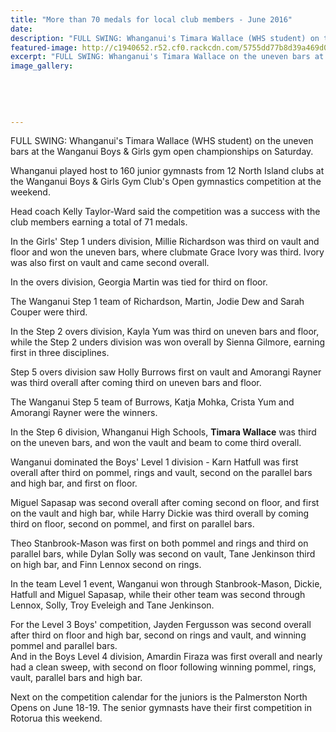 ```yaml
---
title: "More than 70 medals for local club members - June 2016"
date: 
description: "FULL SWING: Whanganui's Timara Wallace (WHS student) on the uneven bars at the Wanganui Boys & Girls gym open championships on Saturday, Wanganui Chronicle article on 3/6/16..."
featured-image: http://c1940652.r52.cf0.rackcdn.com/5755dd77b8d39a469d002355/Gymnastics-Timara-Wallace-BG-gym-open-champs-on-4.6.16.jpg
excerpt: "FULL SWING: Whanganui's Timara Wallace on the uneven bars at the Wanganui Boys & Girls gym open championships on Saturday."
image_gallery:
    
    
    
    
    
---
```


<p><span>FULL SWING: Whanganui's Timara Wallace (WHS student) on the uneven bars at the Wanganui Boys &amp; Girls gym open championships on Saturday.</span></p>
<p>Whanganui played host to 160 junior gymnasts from 12 North Island clubs at the Wanganui Boys &amp; Girls Gym Club's Open gymnastics competition at the weekend.</p>
<p>Head coach Kelly Taylor-Ward said the competition was a success with the club members earning a total of 71 medals.</p>
<p>In the Girls' Step 1 unders division, Millie Richardson was third on vault and floor and won the uneven bars, where clubmate Grace Ivory was third. Ivory was also first on vault and came second overall.</p>
<p>In the overs division, Georgia Martin was tied for third on floor.</p>
<p>The Wanganui Step 1 team of Richardson, Martin, Jodie Dew and Sarah Couper were third.</p>
<p>In the Step 2 overs division, Kayla Yum was third on uneven bars and floor, while the Step 2 unders division was won overall by Sienna Gilmore, earning first in three disciplines.</p>
<p>Step 5 overs division saw Holly Burrows first on vault and Amorangi Rayner was third overall after coming third on uneven bars and floor.</p>
<p>The Wanganui Step 5 team of Burrows, Katja Mohka, Crista Yum and Amorangi Rayner were the winners.</p>
<p>In the Step 6 division, Whanganui High Schools, <strong>Timara Wallace</strong> was third on the uneven bars, and won the vault and beam to come third overall.</p>
<p>Wanganui dominated the Boys' Level 1 division - Karn Hatfull was first overall after third on pommel, rings and vault, second on the parallel bars and high bar, and first on floor.</p>
<p>Miguel Sapasap was second overall after coming second on floor, and first on the vault and high bar, while Harry Dickie was third overall by coming third on floor, second on pommel, and first on parallel bars.</p>
<p>Theo Stanbrook-Mason was first on both pommel and rings and third on parallel bars, while Dylan Solly was second on vault, Tane Jenkinson third on high bar, and Finn Lennox second on rings.</p>
<p>In the team Level 1 event, Wanganui won through Stanbrook-Mason, Dickie, Hatfull and Miguel Sapasap, while their other team was second through Lennox, Solly, Troy Eveleigh and Tane Jenkinson.</p>
<p>For the Level 3 Boys' competition, Jayden Fergusson was second overall after third on floor and high bar, second on rings and vault, and winning pommel and parallel bars.<br />And in the Boys Level 4 division, Amardin Firaza was first overall and nearly had a clean sweep, with second on floor following winning pommel, rings, vault, parallel bars and high bar.</p>
<p>Next on the competition calendar for the juniors is the Palmerston North Opens on June 18-19. The senior gymnasts have their first competition in Rotorua this weekend.</p>

